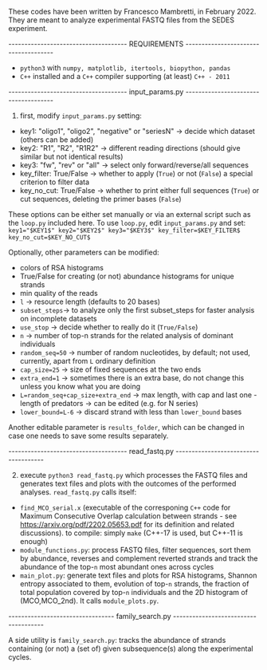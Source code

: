 These codes have been written by Francesco Mambretti, in February 2022.
They are meant to analyze experimental FASTQ files from the SEDES experiment.

------------------------------------- REQUIREMENTS -------------------------------------

- `python3` with `numpy, matplotlib, itertools, biopython, pandas`
- `C++` installed and a `C++` compiler supporting (at least) `C++ - 2011`

------------------------------------- input_params.py -------------------------------------

1) first, modify `input_params.py` setting:
- key1: "oligo1", "oligo2", "negative" or "seriesN" -> decide which dataset (others can be added)
- key2: "R1", "R2", "R1R2" -> different reading directions (should give similar but not identical results)
- key3: "fw", "rev" or "all" -> select only forward/reverse/all sequences
- key\_filter: True/False -> whether to apply (`True`) or not (`False`) a special criterion to filter data
- key\_no\_cut: True/False -> whether to print either full sequences (`True`) or cut sequences, deleting the primer bases (`False`)

These options can be either set manually or via an external script such as the `loop.py` included here. To use `loop.py`, edit `input_params.py` and set:
`key1="$KEY1$" key2="$KEY2$" key3="$KEY3$" key_filter=$KEY_FILTER$ key_no_cut=$KEY_NO_CUT$`

Optionally, other parameters can be modified:
- colors of RSA histograms
- True/False for creating (or not) abundance histograms for unique strands
- min quality of the reads
- `l` -> resource length (defaults to 20 bases)
- `subset_steps`-> to analyze only the first subset_steps for faster analysis on incomplete datasets
- `use_stop` -> decide whether to really do it (`True/False`)
- `n` -> number of top-n strands for the related analysis of dominant individuals
- `random_seq=50` -> number of random nucleotides, by default; not used, currently, apart from `L` ordinary definition
- `cap_size=25` -> size of fixed sequences at the two ends
- `extra_end=1` -> sometimes there is an extra base, do not change this unless you know what you are doing
- `L=random_seq+cap_size+extra_end` -> max length, with cap and last one - length of predators -> can be edited (e.g. for N series)
- `lower_bound=L-6` -> discard strand with less than `lower_bound` bases

Another editable parameter is `results_folder`, which can be changed in case one needs to save some results separately.

------------------------------------- read\_fastq.py -------------------------------------

2) execute `python3 read_fastq.py` which processes the FASTQ files and generates text files and plots with the outcomes of the performed analyses.
`read_fastq.py` calls itself:
- `find_MCO_serial.x` (executable of the corresponing `C++` code for Maximum Consecutive Overlap calculation between strands - see https://arxiv.org/pdf/2202.05653.pdf for its definition and related discussions). to compile: simply `make` (C++-17 is used, but C++-11 is enough)
- `module_functions.py`: process FASTQ files, filter sequences, sort them by abundance, reverses and complement reverted strands and track the abundance of the top-`n` most abundant ones across cycles
- `main_plot.py`: generate text files and plots for RSA histograms, Shannon entropy associated to them, evolution of top-`n` strands, the fraction of total population covered by top-`n` individuals and the 2D histogram of (MCO,MCO_2nd). It calls `module_plots.py`.

--------------------------------- family\_search.py -------------------------------------

A side utility is `family_search.py`: tracks the abundance of strands containing (or not) a (set of) given subsequence(s) along the experimental cycles.
